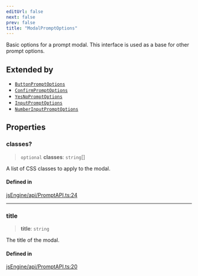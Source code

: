 ```yaml
---
editUrl: false
next: false
prev: false
title: "ModalPromptOptions"
---
```


Basic options for a prompt modal.
This interface is used as a base for other prompt options.

## Extended by

- [`ButtonPromptOptions`](/obsidian-js-engine-plugin-docs/api/interfaces/buttonpromptoptions/)
- [`ConfirmPromptOptions`](/obsidian-js-engine-plugin-docs/api/interfaces/confirmpromptoptions/)
- [`YesNoPromptOptions`](/obsidian-js-engine-plugin-docs/api/interfaces/yesnopromptoptions/)
- [`InputPromptOptions`](/obsidian-js-engine-plugin-docs/api/interfaces/inputpromptoptions/)
- [`NumberInputPromptOptions`](/obsidian-js-engine-plugin-docs/api/interfaces/numberinputpromptoptions/)

## Properties

### classes?

> `optional` **classes**: `string`[]

A list of CSS classes to apply to the modal.

#### Defined in

[jsEngine/api/PromptAPI.ts:24](https://github.com/mProjectsCode/obsidian-js-engine-plugin/blob/478195ff0950169f74ac27af6df4a8ee89bd131d/jsEngine/api/PromptAPI.ts#L24)

***

### title

> **title**: `string`

The title of the modal.

#### Defined in

[jsEngine/api/PromptAPI.ts:20](https://github.com/mProjectsCode/obsidian-js-engine-plugin/blob/478195ff0950169f74ac27af6df4a8ee89bd131d/jsEngine/api/PromptAPI.ts#L20)
